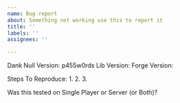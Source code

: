 ```yaml
---
name: Bug report
about: Something not working use this to report it
title: ''
labels: ''
assignees: ''

---
```


Dank Null Version:
p455w0rds Lib Version:
Forge Version:

Steps To Reproduce:
1.
2.
3.

Was this tested on Single Player or Server (or Both)?
